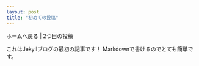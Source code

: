```yaml
---
layout: post
title: "初めての投稿"
---
```



ホームへ戻る | 2つ目の投稿

これはJekyllブログの最初の記事です！
Markdownで書けるのでとても簡単です。
